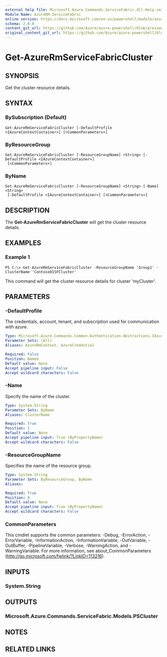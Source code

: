 ```yaml
---
external help file: Microsoft.Azure.Commands.ServiceFabric.dll-Help.xml
Module Name: AzureRM.ServiceFabric
online version: https://docs.microsoft.com/en-us/powershell/module/azurerm.servicefabric/get-azurermservicefabriccluster
schema: 2.0.0
content_git_url: https://github.com/Azure/azure-powershell/blob/preview/src/ResourceManager/ServiceFabric/Commands.ServiceFabric/help/Get-AzureRmServiceFabricCluster.md
original_content_git_url: https://github.com/Azure/azure-powershell/blob/preview/src/ResourceManager/ServiceFabric/Commands.ServiceFabric/help/Get-AzureRmServiceFabricCluster.md
---
```


# Get-AzureRmServiceFabricCluster

## SYNOPSIS
Get the cluster resource details.

## SYNTAX

### BySubscription (Default)
```
Get-AzureRmServiceFabricCluster [-DefaultProfile <IAzureContextContainer>] [<CommonParameters>]
```

### ByResourceGroup
```
Get-AzureRmServiceFabricCluster [-ResourceGroupName] <String> [-DefaultProfile <IAzureContextContainer>]
 [<CommonParameters>]
```

### ByName
```
Get-AzureRmServiceFabricCluster [-ResourceGroupName] <String> [-Name] <String>
 [-DefaultProfile <IAzureContextContainer>] [<CommonParameters>]
```

## DESCRIPTION
The **Get-AzureRmServiceFabricCluster** will get the cluster resource details.

## EXAMPLES

### Example 1
```
PS C:\> Get-AzureRmServiceFabricCluster -ResourceGroupName 'Group1' -ClusterName 'Contoso01SFCluster'
```

This command will get the cluster resource details for cluster 'myCluster'.

## PARAMETERS

### -DefaultProfile
The credentials, account, tenant, and subscription used for communication with azure.

```yaml
Type: Microsoft.Azure.Commands.Common.Authentication.Abstractions.IAzureContextContainer
Parameter Sets: (All)
Aliases: AzureRmContext, AzureCredential

Required: False
Position: Named
Default value: None
Accept pipeline input: False
Accept wildcard characters: False
```

### -Name
Specify the name of the cluster.

```yaml
Type: System.String
Parameter Sets: ByName
Aliases: ClusterName

Required: True
Position: 1
Default value: None
Accept pipeline input: True (ByPropertyName)
Accept wildcard characters: False
```

### -ResourceGroupName
Specifies the name of the resource group.

```yaml
Type: System.String
Parameter Sets: ByResourceGroup, ByName
Aliases:

Required: True
Position: 0
Default value: None
Accept pipeline input: True (ByPropertyName)
Accept wildcard characters: False
```

### CommonParameters
This cmdlet supports the common parameters: -Debug, -ErrorAction, -ErrorVariable, -InformationAction, -InformationVariable, -OutVariable, -OutBuffer, -PipelineVariable, -Verbose, -WarningAction, and -WarningVariable. For more information, see about_CommonParameters (http://go.microsoft.com/fwlink/?LinkID=113216).

## INPUTS

### System.String

## OUTPUTS

### Microsoft.Azure.Commands.ServiceFabric.Models.PSCluster

## NOTES

## RELATED LINKS

